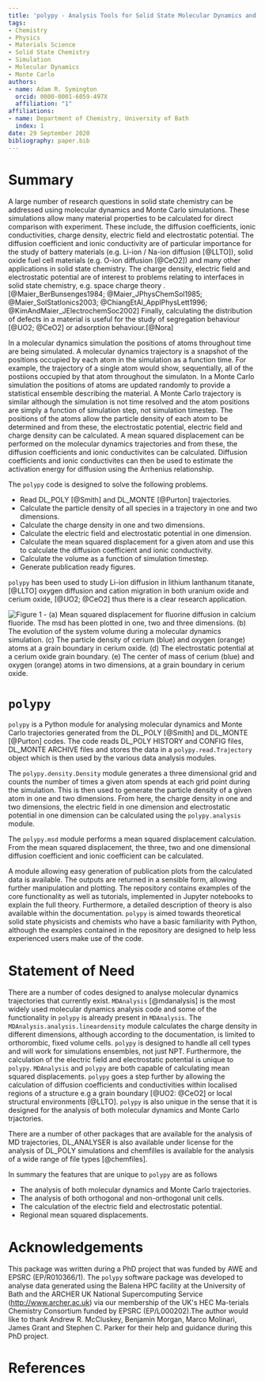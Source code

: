 ```yaml
---
title: 'polypy - Analysis Tools for Solid State Molecular Dynamics and Monte Carlo Trajectories'
tags:
- Chemistry
- Physics
- Materials Science
- Solid State Chemistry
- Simulation
- Molecular Dynamics
- Monte Carlo
authors:
- name: Adam R. Symington
  orcid: 0000-0001-6059-497X
  affiliation: "1"
affiliations:
- name: Department of Chemistry, University of Bath
  index: 1
date: 29 September 2020
bibliography: paper.bib
---
```


# Summary

A large number of research questions in solid state chemistry can be addressed using molecular dynamics and Monte Carlo simulations. These simulations allow many material properties to be calculated for direct comparison with experiment. These include, the diffusion coefficients, ionic conductivities, charge density, electric field and electrostatic potential. The diffusion coefficient and ionic conductivity are of particular importance for the study of battery materials (e.g. Li-ion / Na-ion diffusion [@LLTO]), solid oxide fuel cell materials (e.g. O-ion diffusion [@CeO2]) and many other applications in solid state chemistry. The charge density, electric field and electrostatic potential are of interest to problems relating to interfaces in solid state chemistry, e.g. space charge theory .[@Maier_BerBunsenges1984; @Maier_JPhysChemSol1985; @Maier_SolStatIonics2003; @ChiangEtAl_ApplPhysLett1996; @KimAndMaier_JElectrochemSoc2002] Finally, calculating the distribution of defects in a material is useful for the study of segregation behaviour [@UO2; @CeO2] or adsorption behaviour.[@Nora]

In a molecular dynamics simulation the positions of atoms throughout time are being simulated. A molecular dynamics trajectory is a snapshot of the positions occupied by each atom in the simulation as a function time. For example, the trajectory of a single atom would show, sequentially, all of the postiions occupied by that atom throughout the simulaton. In a Monte Carlo simulation the positions of atoms are updated randomly to provide a statistical ensemble describing the material. A Monte Carlo trajectory is similar although the simulation is not time resolved and the atom positions are simply a function of simulation step, not simulation timestep. The positions of the atoms allow the particle density of each atom to be determined and from these, the electrostatic potential, electric field and charge density can be calculated. A mean squared displacement can be performed on the molecular dynamics trajectories and from these, the diffusion coefficients and ionic conductivites can be calculated. Diffusion coefficients and ionic conductivites can then be used to estimate the activation energy for diffusion using the Arrhenius relationship. 

The `polypy` code is designed to solve the following problems.

- Read DL_POLY [@Smith] and DL_MONTE [@Purton] trajectories.
- Calculate the particle density of all species in a trajectory in one and two dimensions.
- Calculate the charge density in one and two dimensions.
- Calculate the electric field and electrostatic potential in one dimension.
- Calculate the mean squared displacement for a given atom and use this to calculate the diffusion coefficient and ionic conductivity.
- Calculate the volume as a function of simulation timestep.
- Generate publication ready figures.

`polypy` has been used to study Li-ion diffusion in lithium lanthanum titanate, [@LLTO] oxygen diffusion and cation migration in both uranium oxide and cerium oxide, [@UO2; @CeO2] thus there is a clear research application. 

![Figure 1 - (a) Mean squared displacement for fluorine diffusion in calcium fluoride. The msd has been plotted in one, two and three dimensions. (b) The evolution of the system volume during a molecular dynamics simulation. (c) The particle density of cerium (blue) and oxygen (orange) atoms at a grain boundary in cerium oxide. (d) The electrostatic potential at a cerium oxide grain boundary. (e) The center of mass of cerium (blue) and oxygen (orange) atoms in two dimensions, at a grain boundary in cerium oxide.](fig_1.png)

# `polypy`

`polypy` is a Python module for analysing molecular dynamics and Monte Carlo trajectories generated from the DL_POLY [@Smith] and DL_MONTE [@Purton] codes. The code reads DL_POLY HISTORY and CONFIG files, DL_MONTE ARCHIVE files and stores the data in a `polypy.read.Trajectory` object which is then used by the various data analysis modules.

The `polypy.density.Density` module generates a three dimensional grid and counts the number of times a given atom spends at each grid point during the simulation. This is then used to generate the particle density of a given atom in one and two dimensions. From here, the charge density in one and two dimensions, the electric field in one dimension and electrostatic potential in one dimension can be calculated using the `polypy.analysis` module. 

The `polypy.msd` module performs a mean squared displacement calculation. From the mean squared displacement, the three, two and one dimensional diffusion coefficient and ionic coefficient can be calculated. 

A module allowing easy generation of publication plots from the calculated data is available. The outputs are returned in a sensible form, allowing further manipulation and plotting.
The repository contains examples of the core functionality as well as tutorials, implemented in Jupyter notebooks to explain the full theory. Furthermore, a detailed description of theory is also available within the documentation. `polypy` is aimed towards theoretical solid state physicists and chemists who have a basic familiarity with Python, although the examples contained in the repository are designed to help less experienced users make use of the code.

# Statement of Need

There are a number of codes designed to analyse molecular dynamics trajectories that currently exist. `MDAnalysis` [@mdanalysis] is the most widely used molecular dynamics analysis code and some of the functionality in `polypy` is already present in `MDAnalysis`. The `MDAnalysis.analysis.lineardensity` module calculates the charge density in different dimensions, although according to the documentation, is limited to orthorombic, fixed volume cells. `polypy` is designed to handle all cell types and will work for simulations ensembles, not just NPT. Furthermore, the calculation of the electric field and electrostatic potential is unique to `polypy`. `MDAnalysis` and `polypy` are both capable of calculating mean squared displacements. `polypy` goes a step further by allowing the calculation of diffusion coefficients and conductivities within localised regions of a structure e.g a grain boundary [@UO2: @CeO2] or local structural environments [@LLTO]. `polypy` is also unique in the sense that it is designed for the analysis of both molecular dynamics and Monte Carlo trjactories.

There are a number of other packages that are available for the analysis of MD trajectories, DL_ANALYSER is also available under license for the analysis of DL_POLY simulations and chemfilles is available for the analysis of a wide range of file types [@chemfiles].

In summary the features that are unique to `polypy` are as follows

- The analysis of both molecular dynamics and Monte Carlo trajectories. 
- The analysis of both orthogonal and non-orthogonal unit cells. 
- The calculation of the electric field and electrostatic potential.
- Regional mean squared displacements.

# Acknowledgements
  
This package was written during a PhD project that was funded by AWE and EPSRC (EP/R010366/1). The `polypy` software package was developed to analyse data generated using the Balena HPC facility at the University of Bath and the ARCHER UK National Supercomputing Service (http://www.archer.ac.uk) via our membership of the UK's HEC Ma-terials Chemistry Consortium funded by EPSRC (EP/L000202).The author would like to thank Andrew R. McCluskey, Benjamin Morgan, Marco Molinari, James Grant and Stephen C. Parker for their help and guidance during this PhD project.

# References